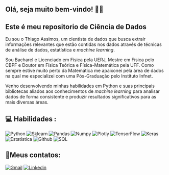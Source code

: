 ## <h2> Olá, seja muito bem-vindo! 👋👋 </h2>
## <h2> Este é meu repositorio de Ciência de Dados</h2>

Eu sou o Thiago Assimos, um cientista de dados que busca extrair informações relevantes que estão contidas nos dados através de técnicas de análise de dados, estatística e <i>machine learning</i>.

Sou Bacharel e Licenciado em Física pela UERJ, Mestre em Física pelo CBPF e Doutor em Física Teórica e Física-Matemática pela UFF. Como sempre estive muito perto da Matemática me apaixonei pela área de dados na qual me especializei com uma Pós-Graduação pelo Instituto Infnet.

Venho desenvolvendo minhas habilidades em Python e suas principais bibliotecas aliados aos conhecimentos de <i>machine learning</i> para analisar dados de forma consistente e produzir resultados significativos para as mais diversas áreas. 


## 💻 Habilidades :

![Python](https://img.shields.io/badge/Python-FFD43B?style=for-the-badge&logo=python&logoColor=blue)
![Sklearn](https://img.shields.io/badge/scikit_learn-F7931E?style=for-the-badge&logo=scikit-learn&logoColor=white)
![Pandas](https://img.shields.io/badge/Pandas-2C2D72?style=for-the-badge&logo=pandas&logoColor=white)
![Numpy](https://img.shields.io/badge/Numpy-777BB4?style=for-the-badge&logo=numpy&logoColor=white)
![Plotly](https://img.shields.io/badge/Plotly-239120?style=for-the-badge&logo=plotly&logoColor=white)
![TensorFlow](https://img.shields.io/badge/TensorFlow-FF6F00?style=for-the-badge&logo=tensorflow&logoColor=white)
![Keras](https://img.shields.io/badge/Keras-D00000?style=for-the-badge&logo=keras&logoColor=white)
![Estatística](https://img.shields.io/badge/Estat%C3%ADstica-217346?style=for-the-badge&logoColor=white&labelColor=217346)
![Github](https://img.shields.io/badge/GIT-E44C30?style=for-the-badge&logo=git&logoColor=white)
![SQL](https://img.shields.io/badge/SQL-025E8C?style=for-the-badge&logo=sql&logoColor=white)


## 📱Meus contatos:
[![Gmail](https://img.shields.io/badge/Gmail-D14836?style=for-the-badge&logo=gmail&logoColor=white)](mailto:thiago.assimos@gmail.com)
[![Linkedin](https://img.shields.io/badge/LinkedIn-0077B5?style=for-the-badge&logo=linkedin&logoColor=white)](https://www.linkedin.com/in/thiagoassimos/)



